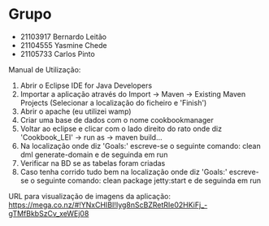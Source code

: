 # Grupo
- 21103917 Bernardo Leitão
- 21104555 Yasmine Chede
- 21105733 Carlos Pinto

Manual de Utilização:
1. Abrir o Eclipse IDE for Java Developers
2. Importar a aplicação através do Import -> Maven -> Existing Maven Projects (Selecionar a localização do ficheiro e 'Finish')
3. Abrir o apache (eu utilizei wamp)
4. Criar uma base de dados com o nome cookbookmanager
5. Voltar ao eclipse e clicar com o lado direito do rato onde diz 'Cookbook_LEI' -> run as -> maven build...
6. Na localização onde diz 'Goals:' escreve-se o seguinte comando: clean dml generate-domain e de seguinda em run
7. Verificar na BD se as tabelas foram criadas
8. Caso tenha corrido tudo bem na localização onde diz 'Goals:' escreve-se o seguinte comando: clean package jetty:start e de seguinda em run

URL para visualização de imagens da aplicação:
https://mega.co.nz/#!YNxCHIBI!Iyg8nScBZRetRIe02HKiFj_-gTMfBkbSzCv_xeWEj08